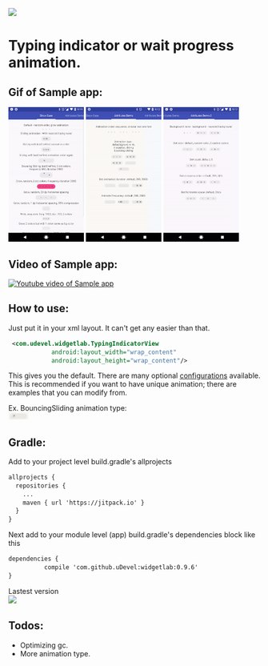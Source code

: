 [![](https://jitpack.io/v/uDevel/widgetlab.svg)](https://jitpack.io/#uDevel/widgetlab)

# Typing indicator or wait progress animation.

## Gif of Sample app:
<img src="./github_assets/show_case_demo.gif" width="30%" /> <img src="./github_assets/attribute_demo1.gif" width="30%" /> <img src="./github_assets/attribute_demo2.gif" width="30%" />


## Video of Sample app:

[![Youtube video of Sample app](http://img.youtube.com/vi/tNltD2vnbsw/0.jpg)](http://www.youtube.com/watch?v=tNltD2vnbsw "Sample app")

## How to use:
Just put it in your xml layout.  It can't get any easier than that.
```xml
 <com.udevel.widgetlab.TypingIndicatorView
            android:layout_width="wrap_content"
            android:layout_height="wrap_content"/>
```
This gives you the default.  There are many optional [configurations](https://github.com/uDevel/widgetlab/wiki/Configurations) available.  This is recommended if you want to have unique animation; there are examples that you can modify from.

Ex. BouncingSliding animation type:    
<img src="./github_assets/bouncing_sliding.gif" width="8%" />

## Gradle:
Add to your project level build.gradle's allprojects
```xml
allprojects {
  repositories {
    ...
    maven { url 'https://jitpack.io' }
  }
}
```

Next add to your module level (app) build.gradle's dependencies block like this
```xml
dependencies {
          compile 'com.github.uDevel:widgetlab:0.9.6'
}
```

Lastest version   
[![](https://jitpack.io/v/uDevel/widgetlab.svg)](https://jitpack.io/#uDevel/widgetlab)
## Todos:
- Optimizing gc.
- More animation type.
